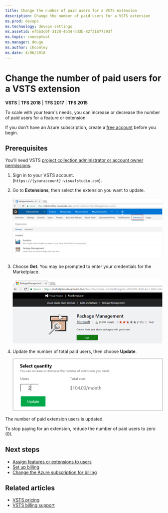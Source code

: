 ```yaml
---
title: Change the number of paid users for a VSTS extension
description: Change the number of paid users for a VSTS extension
ms.prod: devops
ms.technology: devops-settings
ms.assetid: efbb3c0f-3128-4b34-bd3b-82f31677293f
ms.topic: conceptual 
ms.manager: douge
ms.author: chcomley
ms.date: 4/06/2018
---
```

[//]: # (monikerRange: '>= tfs-2015')

# Change the number of paid users for a VSTS extension

**VSTS** | **TFS 2018** | **TFS 2017** | **TFS 2015**

To scale with your team's needs, you can increase or decrease the number of paid users for a feature or extension.

If you don't have an Azure subscription, create a [free account](https://azure.microsoft.com/en-us/free/?WT.mc_id=A261C142F) before you begin.

## Prerequisites

You'll need VSTS 
[project collection administrator or account owner permissions](../accounts/faq-add-delete-users.md#find-owner). 

1. Sign in to your VSTS account. (```https://{youraccount}.visualstudio.com```).

2. Go to **Extensions**, then select the extension you want to update.

   ![Choose the extensions tab](_img/_shared/choose-extensions-tab.png)

3. Choose **Get**. You may be prompted to enter your credentials for the Marketplace.

   ![Choose get in Marketplace for extension](_img/_shared/marketplace-extension.png)

4. Update the number of total paid users, then choose **Update**.

    <img alt="Update total paid users" src="_img/assign-extensions/update-paid-users.png" style="border: 1px solid #CCCCCC" />

The number of paid extension users is updated.

To stop paying for an extension, reduce the number of paid users to zero (0).

## Next steps

- [Assign features or extensions to users](../marketplace/assign-paid-extensions.md)
- [Set up billing](set-up-billing-for-your-account-vs.md)
- [Change the Azure subscription for billing](change-azure-subscription.md)

## Related articles

- [VSTS pricing](https://azure.microsoft.com/pricing/details/visual-studio-team-services/)
- [VSTS billing support](https://www.visualstudio.com/team-services/support/)